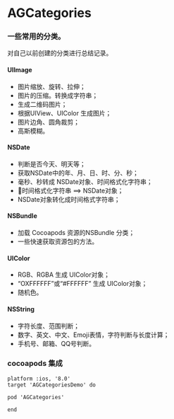 # AGCategories
### 一些常用的分类。
对自己以前创建的分类进行总结记录。

#### UIImage
- 图片缩放、旋转、拉伸；
- 图片的压缩。转换成字符串；
- 生成二维码图片；
- 根据UIView、UIColor 生成图片；
- 图片边角、圆角裁剪；
- 高斯模糊。

#### NSDate
- 判断是否今天、明天等；
- 获取NSDate中的年、月、日、时、分、秒；
- 毫秒、秒转成 NSDate对象、时间格式化字符串；
- 时间格式化字符串 ==> NSDate对象；
- NSDate对象转化成时间格式字符串；

#### NSBundle
- 加载 Cocoapods 资源的NSBundle 分类；
- 一些快速获取资源包的方法。

#### UIColor
- RGB、RGBA 生成 UIColor对象；
- “OXFFFFFF”或“#FFFFFF” 生成 UIColor对象；
- 随机色。

#### NSString
- 字符长度、范围判断；
- 数字、英文、中文、Emoji表情，字符判断与长度计算；
- 手机号、邮箱、QQ号判断。

### cocoapods 集成
```
platform :ios, '8.0'
target 'AGCategoriesDemo' do

pod 'AGCategories'

end
```

